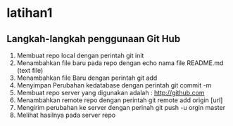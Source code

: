 # latihan1


## Langkah-langkah penggunaan Git Hub

1. Membuat repo local dengan perintah git init
2. Menambahkan file baru pada repo dengan echo nama file README.md (text file)
3. Menambahkan file Baru dengan perintah git add
4. Menyimpan Perubahan kedatabase dengan perintah git commit -m
5. Membuat repo server yang digunakan adalah : http://github.com
6. Menambahkan remote repo dengan perintah git remote add origin [url]
7. Mengirim perubahan ke server dengan perinah git push -u orgin master
8. Melihat hasilnya pada server repo